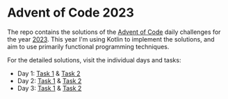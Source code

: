 # Advent of Code 2023

The repo contains the solutions of the [Advent of Code](https://adventofcode.com) daily challenges 
for the year [2023](https://adventofcode.com/2023). This year I'm using Kotlin to implement the
solutions, and aim to use primarily functional programming techniques. 

For the detailed solutions, visit the individual days and tasks:
* Day 1: [Task 1](src/main/kotlin/day1/Task1.kt) & [Task 2](src/main/kotlin/day1/Task2.kt)
* Day 2: [Task 1](src/main/kotlin/day2/Task1.kt) & [Task 2](src/main/kotlin/day2/Task2.kt)
* Day 3: [Task 1](src/main/kotlin/day3/Task1.kt) & [Task 2](src/main/kotlin/day3/Task2.kt)